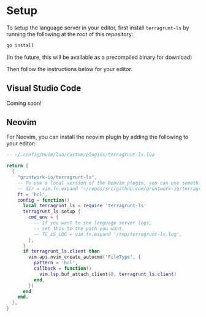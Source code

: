 # Setup

To setup the language server in your editor, first install `terragrunt-ls` by running the following at the root of this repository:

```bash
go install
```

(In the future, this will be available as a precompiled binary for download)

Then follow the instructions below for your editor:

## Visual Studio Code

Coming soon!

## Neovim

For Neovim, you can install the neovim plugin by adding the following to your editor:

```lua
-- ~/.config/nvim/lua/custom/plugins/terragrunt-ls.lua

return {
  {
    "gruntwork-io/terragrunt-ls",
    -- To use a local version of the Neovim plugin, you can use something like following:
    -- dir = vim.fn.expand '~/repos/src/github.com/gruntwork-io/terragrunt-ls',
    ft = 'hcl',
    config = function()
      local terragrunt_ls = require 'terragrunt-ls'
      terragrunt_ls.setup {
        cmd_env = {
          -- If you want to see language server logs,
          -- set this to the path you want.
          -- TG_LS_LOG = vim.fn.expand '/tmp/terragrunt-ls.log',
        },
      }
      if terragrunt_ls.client then
        vim.api.nvim_create_autocmd('FileType', {
          pattern = 'hcl',
          callback = function()
            vim.lsp.buf_attach_client(0, terragrunt_ls.client)
          end,
        })
      end
    end,
  },
}
```
